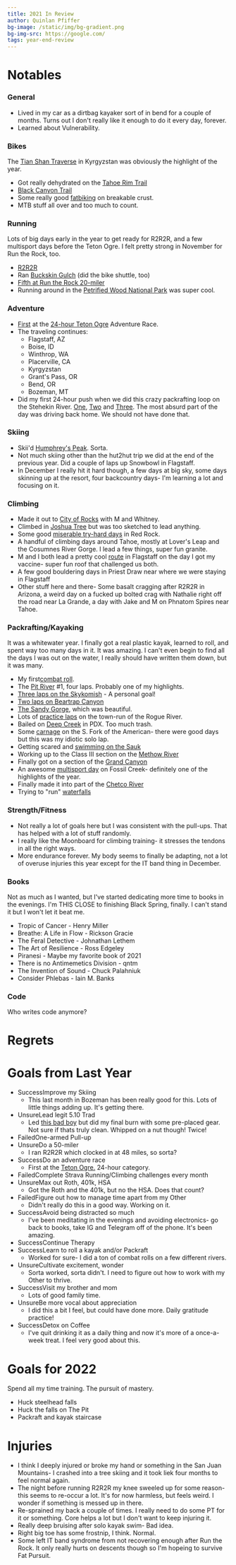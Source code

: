 ```yaml
---
title: 2021 In Review
author: Quinlan Pfiffer
bg-image: /static/img/bg-gradient.png
bg-img-src: https://google.com/
tags: year-end-review
---
```


Notables
========

### General

* Lived in my car as a dirtbag kayaker sort of in bend for a couple of months.
  Turns out I don't really like it enough to do it every day, forever.
* Learned about Vulnerability.

### Bikes

The [Tian Shan Traverse](/posts/2021-07-01-Kyrgyzstan_2021.html) in Kyrgyzstan
was obviously the highlight of the year.

* Got really dehydrated on the [Tahoe Rim Trail](https://www.instagram.com/p/CRgxasssDGT/)
* [Black Canyon Trail](https://www.strava.com/activities/4828224879)
* Some really good [fatbiking](https://www.instagram.com/p/CLKJFPFn_Iy/) on
  breakable crust.
* MTB stuff all over and too much to count.

### Running

Lots of big days early in the year to get ready for R2R2R, and a few multisport
days before the Teton Ogre. I felt pretty strong in November for Run the Rock,
too.


* [R2R2R](https://www.strava.com/activities/5022974819)
* Ran [Buckskin Gulch](https://www.strava.com/activities/4981927485) (did the
  bike shuttle, too)
* [Fifth at Run the Rock 20-miler](https://www.instagram.com/p/CWe9t31lxxL/)
* Running around in the [Petrified Wood National Park](https://www.instagram.com/p/CMYsIablofj/) was super cool.

### Adventure

* [First](https://www.instagram.com/p/CQrv6kpnE8E/) at the [24-hour Teton Ogre](https://www.strava.com/activities/5538782344) Adventure Race.
* The traveling continues:
    * Flagstaff, AZ
    * Boise, ID
    * Winthrop, WA
    * Placerville, CA
    * Kyrgyzstan
    * Grant's Pass, OR
    * Bend, OR
    * Bozeman, MT
* Did my first 24-hour push when we did this crazy packrafting loop on the
  Stehekin River. [One](https://www.strava.com/activities/5500793527),
  [Two](https://www.strava.com/activities/5500792747) and
  [Three](https://www.strava.com/activities/5500795063). The most absurd part of
  the day was driving back home. We should not have done that.

### Skiing

* Skii'd [Humphrey's Peak](https://www.instagram.com/p/CKwaSloFBng/). Sorta.
* Not much skiing other than the hut2hut trip we did at the end of the previous
  year. Did a couple of laps up Snowbowl in Flagstaff.
* In December I really hit it hard though, a few days at big sky, some days
  skinning up at the resort, four backcountry days- I'm learning a lot and
  focusing on it.

### Climbing

* Made it out to [City of Rocks](https://www.instagram.com/p/COssf6ZhOuw/) with
  M and Whitney.
* Climbed in [Joshua Tree](https://www.instagram.com/p/CNWDy_SFTmD/) but was too sketched to lead anything.
* Some good [miserable try-hard days](https://www.instagram.com/p/CWmyN4OrmPp/)
  in Red Rock.
* A handful of climbing days around Tahoe, mostly at Lover's Leap and the
  Cosumnes River Gorge. I lead a few things, super fun granite.
* M and I both lead a pretty cool
  [route](https://www.mountainproject.com/route/105810911/mr-slate) in Flagstaff
  on the day I got my vaccine- super fun roof that challenged us both.
* A few good bouldering days in Priest Draw near where we were staying in Flagstaff
* Other stuff here and there- Some basalt cragging after R2R2R in Arizona, a
  weird day on a fucked up bolted crag with Nathalie right off the road near La
  Grande, a day with Jake and M on Phnatom Spires near Tahoe.

### Packrafting/Kayaking

It was a whitewater year. I finally got a real plastic kayak, learned to roll,
and spent way too many days in it. It was amazing. I can't even begin to find
all the days I was out on the water, I really should have written them down, but
it was many.

* My first[combat roll](https://www.instagram.com/p/CQCwgCKBvUV/).
* The [Pit River](https://www.instagram.com/p/CUnHHIeljfz/) #1, four laps.
  Probably one of my highlights.
* [Three laps on the Skykomish](https://www.instagram.com/p/CV_E5znvp_u/) - A
  personal goal!
* [Two laps on Beartrap Canyon](https://www.instagram.com/p/CXAQYF-tC8a/)
* [The Sandy Gorge](https://www.instagram.com/p/CVdOT77p_9N/), which was
  beautiful.
* Lots of [practice laps](https://www.instagram.com/p/CUTgu2zpmuA/) on the
  town-run of the Rogue River.
* Bailed on [Deep Creek](https://www.instagram.com/p/CUA6VTcl24T/) in PDX. Too
  much trash.
* Some [carnage](https://www.instagram.com/p/CSMsZsRHKoJ/) on the S. Fork of the
  American- there were good days but this was my idiotic solo lap.
* Getting scared and [swimming on the Sauk](https://www.instagram.com/p/CQ-Nn5wn5P4/)
* Working up to the Class III section on the [Methow River](https://www.instagram.com/p/CQZzaoihxtY/)
* Finally got on a section of the [Grand Canyon](https://www.strava.com/activities/4869648302)
* An awesome [multisport day](https://www.instagram.com/p/CLBFGWRHx9d/) on
  Fossil Creek- definitely one of the highlights of the year.
* Finally made it into part of the [Chetco River](https://www.instagram.com/p/CUWa8VSFYGN/)
* Trying to "run" [waterfalls](https://www.instagram.com/p/CMU7-GhlA27/)

### Strength/Fitness

* Not really a lot of goals here but I was consistent with the pull-ups. That
  has helped with a lot of stuff randomly.
* I really like the Moonboard for climbing training- it stresses the tendons in
  all the right ways.
* More endurance forever. My body seems to finally be adapting, not a lot of
  overuse injuries this year except for the IT band thing in December.

### Books

Not as much as I wanted, but I've started dedicating more time to books in the
evenings. I'm THIS CLOSE to finishing Black Spring, finally. I can't stand it
but I won't let it beat me.

* Tropic of Cancer - Henry Miller
* Breathe: A Life in Flow - Rickson Gracie
* The Feral Detective - Johnathan Lethem
* The Art of Resilience - Ross Edgeley
* Piranesi - Maybe my favorite book of 2021
* There is no Antimemetics Division - qntm
* The Invention of Sound - Chuck Palahniuk
* Consider Phlebas - Iain M. Banks

### Code

Who writes code anymore?

Regrets
=======

Goals from Last Year
====================

* <span class="suc">Success</span>Improve my Skiing
    * This last month in Bozeman has been really good for this. Lots of little
      things adding up. It's getting there.
* <span class="unsure">Unsure</span>Lead legit 5.10 Trad
    * Led [this bad boy](https://www.mountainproject.com/route/105732941/panty-raid) but
      did my final burn with some pre-placed gear. Not sure if thats truly clean.
      Whipped on a nut though! Twice!
* <span class="fail">Failed</span>One-armed Pull-up
* <span class="unsure">Unsure</span>Do a 50-miler
    * I ran R2R2R which clocked in at 48 miles, so sorta?
* <span class="suc">Success</span>Do an adventure race
    * First at the [Teton Ogre.](https://www.strava.com/activities/5538782344)
      24-hour category.
* <span class="fail">Failed</span>Complete Strava Running/Climbing challenges every month
* <span class="unsure">Unsure</span>Max out Roth, 401k, HSA
    * Got the Roth and the 401k, but no the HSA. Does that count?
* <span class="fail">Failed</span>Figure out how to manage time apart from my Other
    * Didn't really do this in a good way. Working on it.
* <span class="suc">Success</span>Avoid being distracted so much
    * I've been meditating in the evenings and avoiding electronics- go back to
      books, take IG and Telegram off of the phone. It's been amazing.
* <span class="suc">Success</span>Continue Therapy
* <span class="suc">Success</span>Learn to roll a kayak and/or Packraft
    * Worked for sure- I did a ton of combat rolls on a few different rivers.
* <span class="unsure">Unsure</span>Cultivate excitement, wonder
    * Sorta worked, sorta didn't. I need to figure out how to work with my Other
      to thrive.
* <span class="suc">Success</span>Visit my brother and mom
    * Lots of good family time.
* <span class="unsure">Unsure</span>Be more vocal about appreciation
    * I did this a bit I feel, but could have done more. Daily gratitude practice!
* <span class="suc">Success</span>Detox on Coffee
    * I've quit drinking it as a daily thing and now it's more of a once-a-week
      treat. I feel very good about this.

Goals for 2022
==============

Spend all my time training. The pursuit of mastery.

* Huck steelhead falls
* Huck the falls on The Pit
* Packraft and kayak staircase

Injuries
========

* I think I deeply injured or broke my hand or something in the San Juan Mountains- I
  crashed into a tree skiing and it took liek four months to feel normal again.
* The night before running R2R2R my knee sweeled up for some reason- this seems
  to re-occur a lot. It's for now harmless, but feels weird. I wonder if
  something is messed up in there.
* Re-sprained my back a couple of times. I really need to do some PT for it or
  something. Core helps a lot but I don't want to keep injuring it.
* Really deep bruising after solo kayak swim- Bad idea.
* Right big toe has some frostnip, I think. Normal.
* Some left IT band syndrome from not recovering enough after Run the Rock. It
  only really hurts on descents though so I'm hopeing to survive Fat Pursuit.
